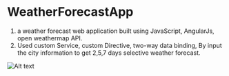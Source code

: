 # WeatherForecastApp
1. a weather forecast web application built using JavaScript, AngularJs, open weathermap API. <br/>
2. Used custom Service, custom Directive, two-way data binding, By input the city information to get 2,5,7 days selective weather forecast.<br/>

![Alt text](../screenshoot/1.png?raw=true "Optional Title") <br/>
